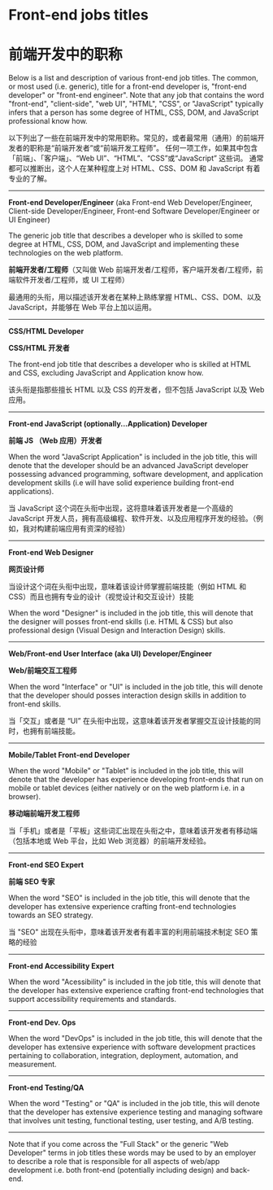 # Front-end jobs titles
# 前端开发中的职称

Below is a list and description of various front-end job titles. The common, or most used (i.e. generic), title for a front-end developer is, "front-end developer" or "front-end engineer". Note that any job that contains the word "front-end", "client-side", "web UI", "HTML", "CSS", or "JavaScript" typically infers that a person has some degree of HTML, CSS, DOM, and JavaScript professional know how.

以下列出了一些在前端开发中的常用职称。常见的，或者最常用（通用）的前端开发者的职称是“前端开发者”或“前端开发工程师”。
任何一项工作，如果其中包含「前端」、「客户端」、“Web UI”、“HTML”、“CSS”或“JavaScript” 这些词。
通常都可以推断出，这个人在某种程度上对 HTML、CSS、DOM 和 JavaScript 有着专业的了解。

***

**Front-end Developer/Engineer** (aka Front-end Web Developer/Engineer, Client-side Developer/Engineer, Front-end Software Developer/Engineer or UI Engineer)

The generic job title that describes a developer who is skilled to some degree at HTML, CSS, DOM, and JavaScript and implementing these technologies on the web platform.

**前端开发者/工程师**（又叫做 Web 前端开发者/工程师，客户端开发者/工程师，前端软件开发者/工程师，或 UI 工程师）

最通用的头衔，用以描述该开发者在某种上熟练掌握 HTML、CSS、DOM、以及JavaScript，并能够在 Web 平台上加以运用。
***

**CSS/HTML Developer**

**CSS/HTML 开发者**

The front-end job title that describes a developer who is skilled at HTML and CSS, excluding JavaScript and Application know how.

该头衔是指那些擅长 HTML 以及 CSS 的开发者，但不包括 JavaScript 以及 Web 应用。


***

**Front-end JavaScript (optionally...Application) Developer**

**前端 JS （Web 应用）开发者**

When the word "JavaScript Application" is included in the job title, this will denote that the developer should be an advanced JavaScript developer possessing advanced programming, software development, and application development skills (i.e will have solid experience building front-end applications).

当 JavaScript 这个词在头衔中出现，这将意味着该开发者是一个高级的 JavaScript 开发人员，拥有高级编程、软件开发、以及应用程序开发的经验。（例如，我对构建前端应用有资深的经验）

***

**Front-end Web Designer**

**网页设计师**

当设计这个词在头衔中出现，意味着该设计师掌握前端技能（例如 HTML 和 CSS）而且也拥有专业的设计（视觉设计和交互设计）技能

When the word "Designer" is included in the job title, this will denote that the designer will posses front-end skills (i.e. HTML & CSS) but also professional design (Visual Design and Interaction Design) skills.

***

**Web/Front-end User Interface (aka UI) Developer/Engineer**

**Web/前端交互工程师**

When the word "Interface" or "UI" is included in the job title, this will denote that the developer should posses interaction design skills in addition to front-end skills.

当「交互」或者是 “UI” 在头衔中出现，这意味着该开发者掌握交互设计技能的同时，也拥有前端技能。


***

**Mobile/Tablet Front-end Developer**

When the word "Mobile" or "Tablet" is included in the job title, this will denote that the developer has experience developing front-ends that run on mobile or tablet devices (either natively or on the web platform i.e. in a browser).

**移动端前端开发工程师**

当「手机」或者是「平板」这些词汇出现在头衔之中，意味着该开发者有移动端（包括本地或 Web 平台，比如 Web 浏览器）的前端开发经验。

***

**Front-end SEO Expert**

**前端 SEO 专家**

When the word "SEO" is included in the job title, this will denote that the developer has extensive experience crafting front-end technologies towards an SEO strategy.

当 "SEO" 出现在头衔中，意味着该开发者有着丰富的利用前端技术制定 SEO 策略的经验

***

**Front-end Accessibility Expert**

When the word "Acessibility" is included in the job title, this will denote that the developer has extensive experience crafting front-end technologies that support accessibility requirements and standards.

***

**Front-end Dev. Ops**

When the word "DevOps" is included in the job title, this will denote that the developer has extensive experience with software development practices pertaining to collaboration, integration, deployment, automation, and measurement.

***

**Front-end Testing/QA**

When the word "Testing" or "QA" is included in the job title, this will denote that the developer has extensive experience testing and managing software that involves unit testing, functional testing, user testing, and A/B testing.

***

Note that if you come across the "Full Stack" or the generic "Web Developer" terms in job titles these words may be used to by an employer to describe a role that is responsible for all aspects of web/app development i.e. both front-end (potentially including design) and back-end.

